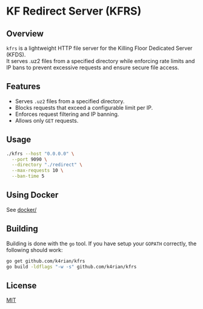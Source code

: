 # KF Redirect Server (KFRS)

## Overview
`kfrs` is a lightweight HTTP file server for the Killing Floor Dedicated Server (KFDS). <br>
It serves .uz2 files from a specified directory while enforcing rate limits and IP bans to prevent excessive requests and ensure secure file access.

## Features
- Serves `.uz2` files from a specified directory.
- Blocks requests that exceed a configurable limit per IP.
- Enforces request filtering and IP banning.
- Allows only `GET` requests.

## Usage
```bash
./kfrs --host "0.0.0.0" \
  --port 9090 \
  --directory "./redirect" \
  --max-requests 10 \
  --ban-time 5
```

## Using Docker
See [docker/][1]

## Building
Building is done with the `go` tool. If you have setup your `GOPATH` correctly, the following should work:
```bash
go get github.com/k4rian/kfrs
go build -ldflags "-w -s" github.com/k4rian/kfrs
```

## License
[MIT][2]

[1]: https://github.com/K4rian/kfrs/blob/main/docker
[2]: https://github.com/K4rian/kfrs/blob/main/LICENSE
